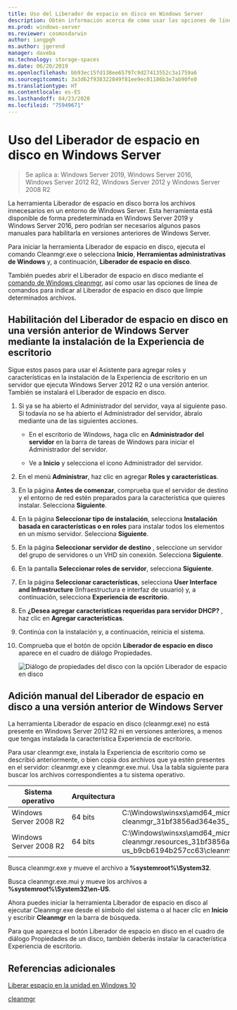 ```yaml
---
title: Uso del Liberador de espacio en disco en Windows Server
description: Obtén información acerca de cómo usar las opciones de línea de comandos para configurar la herramienta Liberador de espacio en disco (cleanmgr.exe) para limpiar automáticamente determinados archivos.
ms.prod: windows-server
ms.reviewer: cosmosdarwin
author: iangpgh
ms.author: jgerend
manager: daveba
ms.technology: storage-spaces
ms.date: 06/20/2019
ms.openlocfilehash: bb93ec15fd138ee65797c9d27413552c3a1759a6
ms.sourcegitcommit: 3a3d62f938322849f81ee9ec01186b3e7ab90fe0
ms.translationtype: HT
ms.contentlocale: es-ES
ms.lasthandoff: 04/23/2020
ms.locfileid: "75949671"
---
```

# <a name="using-disk-cleanup-on-windows-server"></a>Uso del Liberador de espacio en disco en Windows Server

> Se aplica a: Windows Server 2019, Windows Server 2016, Windows Server 2012 R2, Windows Server 2012 y Windows Server 2008 R2

La herramienta Liberador de espacio en disco borra los archivos innecesarios en un entorno de Windows Server. Esta herramienta está disponible de forma predeterminada en Windows Server 2019 y Windows Server 2016, pero podrían ser necesarios algunos pasos manuales para habilitarla en versiones anteriores de Windows Server.

Para iniciar la herramienta Liberador de espacio en disco, ejecuta el comando Cleanmgr.exe o selecciona **Inicio**, **Herramientas administrativas de Windows** y, a continuación, **Liberador de espacio en disco**.

También puedes abrir el Liberador de espacio en disco mediante el [comando de Windows cleanmgr](../../administration/windows-commands/cleanmgr.md), así como usar las opciones de línea de comandos para indicar al Liberador de espacio en disco que limpie determinados archivos.

## <a name="enable-disk-cleanup-on-an-earlier-version-of-windows-server-by-installing-the-desktop-experience"></a>Habilitación del Liberador de espacio en disco en una versión anterior de Windows Server mediante la instalación de la Experiencia de escritorio

Sigue estos pasos para usar el Asistente para agregar roles y características en la instalación de la Experiencia de escritorio en un servidor que ejecuta Windows Server 2012 R2 o una versión anterior. También se instalará el Liberador de espacio en disco.

1. Si ya se ha abierto el Administrador del servidor, vaya al siguiente paso. Si todavía no se ha abierto el Administrador del servidor, ábralo mediante una de las siguientes acciones.

   - En el escritorio de Windows, haga clic en **Administrador del servidor** en la barra de tareas de Windows para iniciar el Administrador del servidor.

   - Ve a **Inicio** y selecciona el icono Administrador del servidor.

1. En el menú **Administrar**, haz clic en agregar **Roles y características**.

1. En la página **Antes de comenzar**, comprueba que el servidor de destino y el entorno de red estén preparados para la característica que quieres instalar. Selecciona **Siguiente**.

1. En la página **Seleccionar tipo de instalación**, selecciona **Instalación basada en características o en roles** para instalar todos los elementos en un mismo servidor. Selecciona **Siguiente**.

1. En la página **Seleccionar servidor de destino** , seleccione un servidor del grupo de servidores o un VHD sin conexión. Selecciona **Siguiente**.

1. En la pantalla **Seleccionar roles de servidor**, selecciona **Siguiente**.

1. En la página **Seleccionar características**, selecciona **User Interface and Infrastructure** (Infraestructura e interfaz de usuario) y, a continuación, selecciona **Experiencia de escritorio**.

1. En **¿Desea agregar características requeridas para servidor DHCP?** , haz clic en **Agregar características**.

1. Continúa con la instalación y, a continuación, reinicia el sistema.

1. Comprueba que el botón de opción **Liberador de espacio en disco** aparece en el cuadro de diálogo Propiedades.

   ![Diálogo de propiedades del disco con la opción Liberador de espacio en disco](media/diskpropswcleanup.png)

## <a name="manually-add-disk-cleanup-to-an-earlier-version-of-windows-server"></a>Adición manual del Liberador de espacio en disco a una versión anterior de Windows Server

La herramienta Liberador de espacio en disco (cleanmgr.exe) no está presente en Windows Server 2012 R2 ni en versiones anteriores, a menos que tengas instalada la característica Experiencia de escritorio.

Para usar cleanmgr.exe, instala la Experiencia de escritorio como se describió anteriormente, o bien copia dos archivos que ya estén presentes en el servidor: cleanmgr.exe y cleanmgr.exe.mui. Usa la tabla siguiente para buscar los archivos correspondientes a tu sistema operativo.

| Sistema operativo  | Arquitectura  | Ubicación del archivo  |
| ----------------- | -------------- | --------------- |
| Windows Server 2008 R2 | 64 bits | C:\Windows\winsxs\amd64_microsoft-windows-cleanmgr_31bf3856ad364e35_6.1.7600.16385_none_c9392808773cd7da\cleanmgr.exe 
| Windows Server 2008 R2 | 64 bits | C:\Windows\winsxs\amd64_microsoft-windows-cleanmgr.resources_31bf3856ad364e35_6.1.7600.16385_en-us_b9cb6194b257cc63\cleanmgr.exe.mui |

Busca cleanmgr.exe y mueve el archivo a **%systemroot%\System32**.

Busca cleanmgr.exe.mui y mueve los archivos a **%systemroot%\System32\en-US**.

Ahora puedes iniciar la herramienta Liberador de espacio en disco al ejecutar Cleanmgr.exe desde el símbolo del sistema o al hacer clic en **Inicio** y escribir **Cleanmgr** en la barra de búsqueda.

Para que aparezca el botón Liberador de espacio en disco en el cuadro de diálogo Propiedades de un disco, también deberás instalar la característica Experiencia de escritorio.

## <a name="additional-references"></a>Referencias adicionales

[Liberar espacio en la unidad en Windows 10](https://support.microsoft.com/help/12425/windows-10-free-up-drive-space)

[cleanmgr](../../administration/windows-commands/cleanmgr.md)
